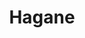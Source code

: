--- 
title: "Hagane"
publishdate: "2019-9-27T16:48:46+02:00"
src: "https://365manga.net/manga/hagane"
image: "https://data.365manga.net/images/thumbnails/1676-hagane.jpg"
description: "When forcibly injected with the DNA of Musashi - the legendary swordsman--by the 'Akai Umi' (Red Sea) secret organization, Hagane Yakushimaru becomes a master fencer with supernatural powers. She sets off to rescue her parents who have been abducted by Akai Umi, making friends and foes with supernatural beings (parasite projects) who have also been injected with the DNA of other historical figures. What is Hagane's secret? Why is she…"
---
